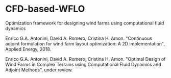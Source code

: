 # CFD-based-WFLO
Optimization framework for designing wind farms using computational fluid dynamics


Enrico G.A. Antonini, David A. Romero, Cristina H. Amon. "Continuous adjoint formulation for wind farm layout optimization: A 2D implementation", Applied Energy, 2018.

Enrico G.A. Antonini, David A. Romero, Cristina H. Amon. "Optimal Design of Wind Farms in Complex Terrains using Computational Fluid Dynamics and Adjoint Methods", under review.
